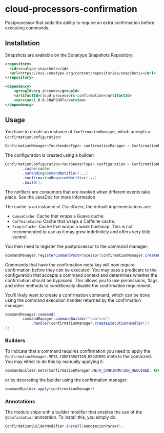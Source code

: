 # cloud-processors-confirmation

Postprocessor that adds the ability to require an extra confirmation before executing commands.

## Installation

Snapshots are available on the Sonatype Snapshots Repository:

```xml
<repository>
  <id>sonatype-snapshots</id>
  <url>https://oss.sonatype.org/content/repositories/snapshots/</url>
</repository>

<dependency>
    <groupId>org.incendo</groupId>
    <artifactId>cloud-processors-confirmation</artifactId>
    <version>1.0.0-SNAPSHOT</version>
</dependency>
```

## Usage

You have to create an instance of `ConfirmationManager`, which accepts a `ConfirmationConfiguration`:
```java
ConfirmationManager<YourSenderType> confirmationManager = ConfirmationManager.of(configuration);
```
The configuration is created using a builder:
```java
ConfirmationConfiguration<YourSenderType> configuration = ConfirmationManager.<YourSenderType>builder()
        .cache(cache)
        .noPendingCommandNotifier(...)
        .confirmationRequiredNotifier(...)
        .build();
```
The notifiers are consumers that are invoked when different events take place. See the JavaDoc for more information.

The cache is an instance of `CloudCache`, the default implementations are:
- `GuavaCache`: Cache that wraps a Guava cache.
- `CaffeineCache`: Cache that wraps a Caffeine cache.
- `SimpleCache`: Cache that wraps a weak hashmap. This is not recommended to use as it may grow indefinitely and offers very 
  little control.

You then need to register the postprocessor to the command manager:
```java
commandManager.registerCommandPostProcessor(confirmationManager.createPostProcessor());
```

Commands that have the confirmation meta key will now require confirmation before they can be executed.
You may pass a predicate to the configuration that accepts a command context and determines whether the confirmation
should be bypassed. This allows you to use permissions, flags and other methods to conditionally disable the confirmation 
requirement.

You'll likely want to create a confirmation command, which can be done using the command execution handler returned by
the confirmation manager:
```java
commandManager.command(
        commandManager.commandBuilder("confirm")
            .handler(confirmationManager.createExecutionHandler())
);
```

### Builders

To indicate that a command requires confirmation you need to apply the `ConfirmationManager.META_CONFIRMATION_REQUIRED`
meta to the command. You may either to do this by manually applying it:
```java
commandBuilder.meta(ConfirmationManager.META_CONFIRMATION_REQUIRED, true)
```
or by decorating the builder using the confirmation manager:
```java
commandBuilder.apply(confirmationManager)
```

### Annotations

The module ships with a builder modifier that enables the use of the `@Confirmation` annotation. To install this, you
simply do:
```java
ConfirmationBuilderModifier.install(annotationParser);
```
